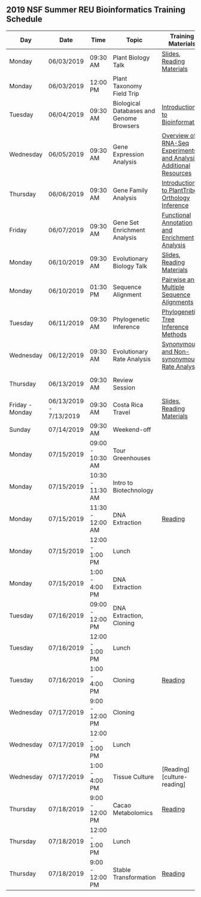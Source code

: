 ## 2019 NSF Summer REU Bioinformatics Training Schedule

| **Day**    | **Date**	  | **Time** | **Topic**                              | **Training Materials**                                                | **Exercises**                                    | **Location**           |**Instructor**       |
| --------   | --------   | -------- | ---------                              | ---------                                                             | -----------                                      | -----------            | ------------        |
| Monday     | 06/03/2019 | 09:30 AM | Plant Biology Talk                     | [Slides][biology-slides], [Reading Materials][biology-materials]      |                                                  | 422 Life Sciences Bldg | Mark                |
| Monday     | 06/03/2019 | 12:00 PM | Plant Taxonomy Field Trip              |                                                                       |                                                  |                        | Claude              |
| Tuesday    | 06/04/2019 | 09:30 AM | Biological Databases and Genome Browsers | [Introduction to Bioinformatics][databases-slides]                    | [Database Searching][databases-exercise]         | 402 Life Sciences Bldg | Eric                |
| Wednesday  | 06/05/2019 | 09:30 AM | Gene Expression Analysis               | [Overview of RNA-Seq Experiments and Analysis][expression-slides], [Additional Resources][expression-resources]     | [DE Analysis][expression-exercise], [Data][rna-seq-data]               | 402 Life Sciences Bldg | Noah                |
| Thursday   | 06/06/2019 | 09:30 AM | Gene Family Analysis                   | [Introduction to PlantTribes][planttribes-slides] [Orthology Inference][genefamily-slides]                              | [Orthogroup Sorting][genefamily-exercise]        | 402 Life Sciences Bldg | Eric             |
| Friday     | 06/07/2019 | 09:30 AM | Gene Set Enrichment Analysis           | [Functional Annotation and Enrichment Analysis][enrichment-slides]  | [Gene Ontology Analysis][enrichment-exercise]    | 402 Life Sciences Bldg | Noah                |
| Monday     | 06/10/2019 | 09:30 AM | Evolutionary Biology Talk              | [Slides][evolution-slides], [Reading Materials][evolution-materials]  |                                                  | 403 Life Sciences Bldg | Claude              |
| Monday     | 06/10/2019 | 01:30 PM | Sequence Alignment                     | [Pairwise and Multiple Sequence Alignments][alignment-slides]         | [Orthogroup Alignments][alignment-exercise]      | 402 Life Sciences Bldg | Prakash                |
| Tuesday    | 06/11/2019 | 09:30 AM | Phylogenetic Inference                 | [Phylogenetic Tree Inference Methods][phylogenetic-slides]            | [Orthogroup Phylogenies][phylogenetic-exercise]  | 402 Life Sciences Bldg | Prakash             |
| Wednesday  | 06/12/2019 | 09:30 AM | Evolutionary Rate Analysis             | [Synonymous and Non-synonymous Rate Analysis][rates-slides]           | [Kaks Analysis][rates-exercise]                  | 402 Life Sciences Bldg | Noah                |
| Thursday   | 06/13/2019 | 09:30 AM | Review  Session                        |                                                                       |                                                  | 402 Life Sciences Bldg | Noah, Eric, Prakash |
| Friday - Monday     | 06/13/2019 - 7/13/2019 | 09:30 AM | Costa Rica Travel | [Slides][biology-slides], [Reading Materials][biology-materials]  | | 422 Life Sciences Bldg | Mark |
| Sunday     | 07/14/2019 | 09:30 AM | Weekend-off  | | | |  |
| Monday     | 07/15/2019 |09:00 - 10:30 AM| Tour Greenhouses | |  |  402 Life Sciences Bldg | Lena and Mel  |
| Monday     | 07/15/2019 |10:30 - 11:30 AM| Intro to Biotechnology | | | 402 Life Sciences Bldg | Siela/Mark |
| Monday     | 07/15/2019 |11:30 - 12:00 AM| DNA Extraction | [Reading][extraction-reading] | | 402 Life Sciences Bldg | Lena and Mel              |
| Monday     | 07/15/2019 | 12:00 - 1:00 PM | Lunch | | | | |
| Monday     | 07/15/2019 | 1:00 - 4:00 PM | DNA Extraction | | | 402 Life Sciences Bldg | Lena and Mel |
| Tuesday    | 07/16/2019 | 09:00 - 12:00 PM |  DNA Extraction, Cloning |   | | 402 Life Sciences Bldg |  Lena and Mel              |
| Tuesday    | 07/16/2019 | 12:00 - 1:00 PM | Lunch  |   | | |                |
| Tuesday    | 07/16/2019 | 1:00 - 4:00 PM |  Cloning  | [Reading][miniprep-reading] |  | 402 Life Sciences Bldg |                |
| Wednesday    | 07/17/2019 | 9:00 - 12:00 PM | Cloning  |   |  | 402 Life Sciences Bldg |  Lena and Melanie |
| Wednesday    | 07/17/2019 | 12:00 - 1:00 PM | Lunch  |   | | |   
| Wednesday    | 07/17/2019 | 1:00 - 4:00 PM | Tissue Culture  |  [Reading][culture-reading] |  | 402 Life Sciences Bldg |                | Melanie |
| Thursday    | 07/18/2019 | 9:00 - 12:00 PM | Cacao Metabolomics  |  [Reading][metabolomic-reading] |  | 402 Life Sciences Bldg |     Ben           |
| Thursday    | 07/18/2019 | 12:00 - 1:00 PM | Lunch  |   | | |   
| Thursday    | 07/18/2019 | 9:00 - 12:00 PM | Stable Transformation  |  [Reading][metabolomic-reading] |  | 402 Life Sciences Bldg | Melanie |

[biology-slides]:        https://github.com/dePamphilis/NSF-Summer-REU-Bioinformatics-Training/tree/master/docs
[biology-materials]:     https://github.com/dePamphilis/NSF-Summer-REU-Bioinformatics-Training/tree/master/docs
[databases-slides]:      https://bioboot.github.io/bioinf525_w16/class-material/lecture1-1_525_W16_large.pdf
[databases-exercise]:    https://bioboot.github.io/bioinf525_w16/class-material/lab_1.1_w16.pdf
[expression-slides]:     http://lmp.utoronto.ca/sites/default/files/Oct_15_LMP_bioinformatics_presentation_v2.pdf
[expression-resources]:  https://rnaseq.uoregon.edu/#exp-design
[expression-exercise]:   https://galaxyproject.github.io/training-material/topics/transcriptomics/tutorials/ref-based/tutorial.html
[rna-seq-data]:          https://github.com/dePamphilis/NSF-Summer-REU-Bioinformatics-Training/tree/master/docs
[genefamily-slides]:     https://github.com/dePamphilis/NSF-Summer-REU-Bioinformatics-Training/tree/master/docs
[genefamily-exercise]:   https://galaxyproject.org/tutorials/pt_gfam/
[planttribes-slides]:    https://depot.galaxyproject.org/hub/attachments/events/2019-pag/galaxy-planttribes-talk.pdf
[enrichment-slides]:     https://github.com/dePamphilis/NSF-Summer-REU-Bioinformatics-Training/tree/master/docs
[enrichment-exercise]:   https://galaxyproject.github.io/training-material/topics/transcriptomics/tutorials/ref-based/tutorial.html
[evolution-slides]:      https://github.com/dePamphilis/NSF-Summer-REU-Bioinformatics-Training/tree/master/docs
[evolution-materials]:   https://github.com/dePamphilis/NSF-Summer-REU-Bioinformatics-Training/tree/master/docs
[alignment-slides]:      https://github.com/dePamphilis/NSF-Summer-REU-Bioinformatics-Training/tree/master/docs
[alignment-exercise]:    https://galaxyproject.org/tutorials/pt_gfam/
[phylogenetic-slides]:   https://github.com/dePamphilis/NSF-Summer-REU-Bioinformatics-Training/tree/master/docs
[phylogenetic-exercise]: https://galaxyproject.org/tutorials/pt_gfam/
[rates-slides]:          https://github.com/dePamphilis/NSF-Summer-REU-Bioinformatics-Training/tree/master/docs
[rates-exercise]:        https://galaxyproject.org/tutorials/pt_gfam/
[extraction-reading]:        https://github.com/dePamphilis/NSF-Summer-REU-Bioinformatics-Training/tree/master/docs
[miniprep-reading]:      https://github.com/dePamphilis/NSF-Summer-REU-Bioinformatics-Training/tree/master/docs
[metabolomic-reading]:   https://github.com/dePamphilis/NSF-Summer-REU-Bioinformatics-Training/tree/master/docs
